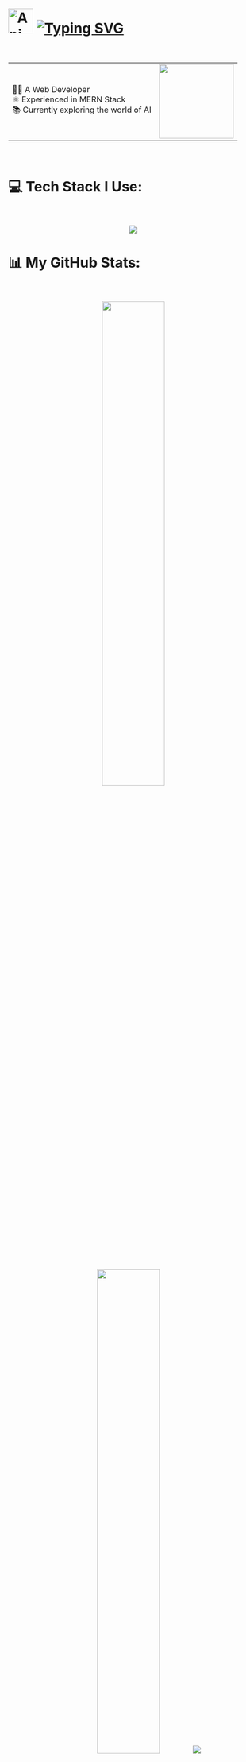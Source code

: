 # <img src="https://iam-weijie.github.io/wave/hand-emoji.svg" alt="Animated Emoji" width="50" height="50"> [![Typing SVG](https://readme-typing-svg.demolab.com?font=Fira+Code&weight=900&size=30&pause=1000&color=806FF7&width=435&lines=Hi%2C+I'm+Anis)](https://git.io/typing-svg)

<br>

<table align="center">
  <tr>
    <td>
      👨‍💻 A Web Developer <br>
      ⚛️ Experienced in MERN Stack <br>
      📚 Currently exploring the world of AI
    </td>
    <td>
      <img width="150" src="https://i.gifer.com/6mb.gif">
    </td>
  </tr>
</table>

<br>

# 💻 Tech Stack I Use:

<br>
<!--
<p align="center">
  <img src="https://skillicons.dev/icons?i=mongodb,express,react,nodejs,html,css,js,py,firebase,tailwind,figma" />
</p>
-->

<p align="center">
  <img src="https://simpleskill.icons.workers.dev/svg?i=mongodb,express,react,nodedotjs,firebase,tailwindcss,gsap,daisyui,shadcnui,html5,css,javascript,figma,notion" /> 
</p>

 
 <!--
 <p align="center">
  <a href="https://skillicons.dev">
    <img src="https://skillicons.dev/icons?i=git,kubernetes,docker,c,vim" />
  </a>
</p>
 ![My Skills](https://skillicons.dev/icons?i=mongodb,express,react,nodejs,html,css,js,py,firebase,tailwind,figma)
  <a href="#"><img src="https://raw.githubusercontent.com/devicons/devicon/master/icons/c/c-original.svg" alt="c" width="42" height="42"/></a>&nbsp;
  <a href="#"><img src="https://raw.githubusercontent.com/devicons/devicon/master/icons/javascript/javascript-original.svg" alt="javascript" width="42" height="42"/></a>&nbsp;
  <a href="#"><img src="https://raw.githubusercontent.com/devicons/devicon/master/icons/python/python-original.svg" alt="python" width="42" height="42"/></a>&nbsp;
  <a href="#"><img src="https://raw.githubusercontent.com/devicons/devicon/master/icons/react/react-original-wordmark.svg" alt="react" width="42" height="42"/></a>&nbsp;
  <a href="#"><img src="https://raw.githubusercontent.com/devicons/devicon/master/icons/css3/css3-original-wordmark.svg" alt="css3" width="42" height="42"/></a>&nbsp;
  <a href="#"><img src="https://raw.githubusercontent.com/devicons/devicon/master/icons/html5/html5-original-wordmark.svg" alt="html5" width="42" height="42"/></a>&nbsp;
  <a href="#"><img src="https://www.vectorlogo.zone/logos/tailwindcss/tailwindcss-icon.svg" alt="tailwind" width="42" height="42"/></a>&nbsp;
  <a href="#"><img src="https://raw.githubusercontent.com/devicons/devicon/master/icons/nodejs/nodejs-original-wordmark.svg" alt="nodejs" width="42" height="42"/></a>&nbsp;
  <a href="#"><img src="https://img.icons8.com/?size=100&id=kg46nzoJrmTR&format=png&color=000000" alt="express" width="42" height="42"/></a>&nbsp;
  <a href="#"><img src="https://raw.githubusercontent.com/devicons/devicon/master/icons/mongodb/mongodb-original-wordmark.svg" alt="mongodb" width="42" height="42"/></a>&nbsp;
  <a href="#"><img src="https://raw.githubusercontent.com/devicons/devicon/master/icons/mysql/mysql-original-wordmark.svg" alt="mysql" width="42" height="42"/></a>&nbsp;
  <a href="#"><img src="https://www.vectorlogo.zone/logos/firebase/firebase-icon.svg" alt="firebase" width="42" height="42"/></a>&nbsp;
  <a href="#"><img src="https://www.vectorlogo.zone/logos/figma/figma-icon.svg" alt="figma" width="42" height="42"/></a> -->


# 📊 My GitHub Stats:

<br>

<p align="center">
  <img height="50%" width="auto" src ="https://github-readme-stats.vercel.app/api?username=AnisOnGit&show_icons=true&count_private=true&theme=tokyonight&hide_border=true&hide=issues,contribs&bg_color=00000000">
  <img height="50%" width="auto" src ="https://github-readme-stats.vercel.app/api/top-langs/?username=AnisOnGit&layout=compact&hide_border=true&theme=tokyonight&bg_color=00000000&langs_count=6&hide=jupyter%20notebook,tex,css,php&exclude_repo=Pacman-AI">
  <img src ="https://github-readme-streak-stats.herokuapp.com?user=AnisOnGit&theme=tokyonight&hide_border=true&background=FFFFFF00">
  <br>
</p>


<br>

<!--
<p align="center">
<img src="https://github-readme-stats.vercel.app/api?username=AnisOnGit&theme=tokyonight&hide_border=false&include_all_commits=false&count_private=false" width="100%"/>
<br/>
<img src="https://github-readme-stats.vercel.app/api/top-langs/?username=AnisOnGit&theme=tokyonight&hide_border=false&include_all_commits=false&count_private=false&layout=compact" width="41%"/>&nbsp;&nbsp;&nbsp;&nbsp;&nbsp;&nbsp;&nbsp;&nbsp;&nbsp;&nbsp;&nbsp;&nbsp;&nbsp;&nbsp;&nbsp;<img src="https://nirzak-streak-stats.vercel.app/?user=AnisOnGit&theme=tokyonight&hide_border=false" width="49%"/>
</p>
-->

---
## 🌐 Connect with me on:
<!-- [![LinkedIn](https://img.shields.io/badge/LinkedIn-%230077B5.svg?logo=linkedin&logoColor=white)](https://linkedin.com/in/www.linkedin.com/in/anisur-rahman-2ab806213) -->
[<img src="https://skillicons.dev/icons?i=linkedin" alt="LinkedIn" height="32"/>](https://linkedin.com/in/anisur-rahman-2ab806213)
